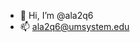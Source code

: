 - 👋 Hi, I’m @ala2q6
- 📫 ala2q6@umsystem.edu

<!---
ala2q6/ala2q6 is a ✨ special ✨ repository because its `README.md` (this file) appears on your GitHub profile.
You can click the Preview link to take a look at your changes.
--->
